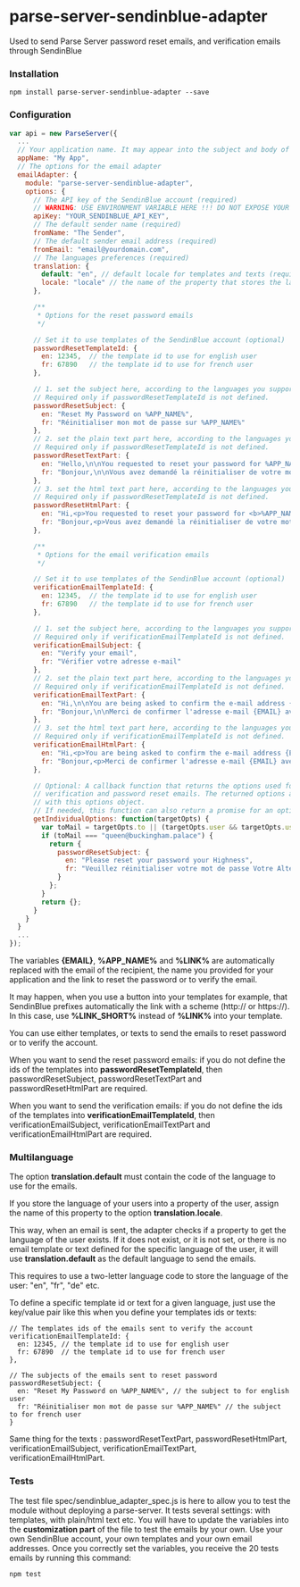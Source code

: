 # parse-server-sendinblue-adapter
Used to send Parse Server password reset emails, and verification emails through SendinBlue

### Installation
```
npm install parse-server-sendinblue-adapter --save
```

### Configuration
```javascript
var api = new ParseServer({
  ...
  // Your application name. It may appear into the subject and body of the emails that are sent.
  appName: "My App",
  // The options for the email adapter
  emailAdapter: {
    module: "parse-server-sendinblue-adapter",
    options: {
      // The API key of the SendinBlue account (required)
      // WARNING: USE ENVIRONMENT VARIABLE HERE !!! DO NOT EXPOSE YOUR API_KEY !!!
      apiKey: "YOUR_SENDINBLUE_API_KEY",
      // The default sender name (required)
      fromName: "The Sender",
      // The default sender email address (required)
      fromEmail: "email@yourdomain.com",
      // The languages preferences (required)
      translation: {
        default: "en", // default locale for templates and texts (required)
        locale: "locale" // the name of the property that stores the language of the user into the User table. It must be a two-letter language code: 'en', 'fr', 'de' etc. (optional)
      },

      /**
       * Options for the reset password emails
       */

      // Set it to use templates of the SendinBlue account (optional)
      passwordResetTemplateId: {
        en: 12345,  // the template id to use for english user
        fr: 67890   // the template id to use for french user
      },

      // 1. set the subject here, according to the languages you support.
      // Required only if passwordResetTemplateId is not defined.
      passwordResetSubject: {
        en: "Reset My Password on %APP_NAME%",
        fr: "Réinitialiser mon mot de passe sur %APP_NAME%"
      },
      // 2. set the plain text part here, according to the languages you support.
      // Required only if passwordResetTemplateId is not defined.
      passwordResetTextPart: {
        en: "Hello,\n\nYou requested to reset your password for %APP_NAME%.\n\nPlease, click here to set a new password: %LINK%",
        fr: "Bonjour,\n\nVous avez demandé la réinitialiser de votre mot de passe pour %APP_NAME%.\n\nMerci de cliquer ici pour choisir un nouveau mot de passe : %LINK%"
      },
      // 3. set the html text part here, according to the languages you support.
      // Required only if passwordResetTemplateId is not defined.
      passwordResetHtmlPart: {
        en: "Hi,<p>You requested to reset your password for <b>%APP_NAME%</b>.</p><p>Please, click <a href=\"%LINK%\">here</a> to set a new password.</p>",
        fr: "Bonjour,<p>Vous avez demandé la réinitialiser de votre mot de passe pour <b>%APP_NAME%</b>.</p><p>Merci de cliquer <a href=\"%LINK%\">ici</a> pour choisir un nouveau mot de passe.</p>"
      },

      /**
       * Options for the email verification emails
       */

      // Set it to use templates of the SendinBlue account (optional)
      verificationEmailTemplateId: {
        en: 12345,  // the template id to use for english user
        fr: 67890   // the template id to use for french user
      },

      // 1. set the subject here, according to the languages you support.
      // Required only if verificationEmailTemplateId is not defined.
      verificationEmailSubject: {
        en: "Verify your email",
        fr: "Vérifier votre adresse e-mail"
      },
      // 2. set the plain text part here, according to the languages you support.
      // Required only if verificationEmailTemplateId is not defined.
      verificationEmailTextPart: {
        en: "Hi,\n\nYou are being asked to confirm the e-mail address {EMAIL} with %APP_NAME%\n\nClick here to confirm it: %LINK%",
        fr: "Bonjour,\n\nMerci de confirmer l'adresse e-mail {EMAIL} avec %APP_NAME%\n\nCliquez ici pour confirmer : %LINK%"
      },
      // 3. set the html text part here, according to the languages you support.
      // Required only if verificationEmailTemplateId is not defined.
      verificationEmailHtmlPart: {
        en: "Hi,<p>You are being asked to confirm the e-mail address {EMAIL} with <b>%APP_NAME%</b></p><p>Click <a href=\"%LINK%\">here</a> to confirm it.</p>",
        fr: "Bonjour,<p>Merci de confirmer l'adresse e-mail {EMAIL} avec <b>%APP_NAME%</b></p><p>Cliquez <a href=\"%LINK%\">ici</a> pour confirmer.</p>"
      },

      // Optional: A callback function that returns the options used for sending
      // verification and password reset emails. The returned options are merged
      // with this options object.
      // If needed, this function can also return a promise for an options object.
      getIndividualOptions: function(targetOpts) {
        var toMail = targetOpts.to || (targetOpts.user && targetOpts.user.get("email"));
        if (toMail === "queen@buckingham.palace") {
          return {
            passwordResetSubject: {
              en: "Please reset your password your Highness",
              fr: "Veuillez réinitialiser votre mot de passe Votre Altesse"
            }
          };
        }
        return {};
      }
    }
  }
  ...
});
```

The variables **{EMAIL}**, **%APP_NAME%** and **%LINK%** are automatically replaced with the email of the recipient, the name you provided for your application and the link to reset the password or to verify the email.

It may happen, when you use a button into your templates for example, that SendinBlue prefixes automatically the link with a scheme (http:// or https://). In this case, use **%LINK_SHORT%** instead of **%LINK%** into your template.

You can use either templates, or texts to send the emails to reset password or to verify the account.

When you want to send the reset password emails: if you do not define the ids of the templates into **passwordResetTemplateId**, then passwordResetSubject, passwordResetTextPart and passwordResetHtmlPart are required.

When you want to send the verification emails: if you do not define the ids of the templates into **verificationEmailTemplateId**, then verificationEmailSubject, verificationEmailTextPart and verificationEmailHtmlPart are required.

### Multilanguage
The option **translation.default** must contain the code of the language to use for the emails.

If you store the language of your users into a property of the user, assign the name of this property to the option **translation.locale**.

This way, when an email is sent, the adapter checks if a property to get the language of the user exists. If it does not exist, or it is not set, or there is no email template or text defined for the specific language of the user, it will use **translation.default** as the default language to send the emails.

This requires to use a two-letter language code to store the language of the user: "en", "fr", "de" etc.

To define a specific template id or text for a given language, just use the key/value pair like this when you define your templates ids or texts:

```
// The templates ids of the emails sent to verify the account
verificationEmailTemplateId: {
  en: 12345, // the template id to use for english user
  fr: 67890  // the template id to use for french user
},
```

```
// The subjects of the emails sent to reset password
passwordResetSubject: {
  en: "Reset My Password on %APP_NAME%", // the subject to for english user
  fr: "Réinitialiser mon mot de passe sur %APP_NAME%" // the subject to for french user
}
```

Same thing for the texts : passwordResetTextPart, passwordResetHtmlPart, verificationEmailSubject, verificationEmailTextPart, verificationEmailHtmlPart.

### Tests
The test file spec/sendinblue_adapter_spec.js is here to allow you to test the module without deploying a parse-server. It tests several settings: with templates, with plain/html text etc. You will have to update the variables into the **customization part** of the file to test the emails by your own. Use your own SendinBlue account, your own templates and your own email addresses. Once you correctly set the variables, you receive the 20 tests emails by running this command:

```
npm test
```

